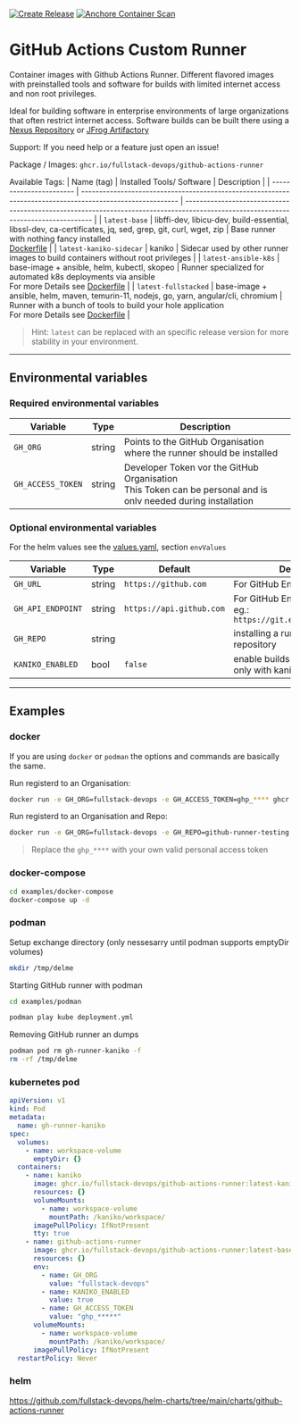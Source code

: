 [![Create Release](https://github.com/fullstack-devops/github-actions-runner/actions/workflows/create-release.yml/badge.svg)](https://github.com/fullstack-devops/github-actions-runner/actions/workflows/create-release.yml)
[![Anchore Container Scan](https://github.com/fullstack-devops/github-actions-runner/actions/workflows/anchore.yml/badge.svg)](https://github.com/fullstack-devops/github-actions-runner/actions/workflows/anchore.yml)

# GitHub Actions Custom Runner
Container images with Github Actions Runner. Different flavored images with preinstalled tools and software for builds with limited internet access and non root privileges.

Ideal for building software in enterprise environments of large organizations that often restrict internet access.
Software builds can be built there using a [Nexus Repository](https://de.sonatype.com/products/repository-oss) or [JFrog Artifactory](https://jfrog.com/de/artifactory/)

Support: If you need help or a feature just open an issue!

Package / Images: `ghcr.io/fullstack-devops/github-actions-runner`

Available Tags:
| Name (tag)              | Installed Tools/ Software                                                                                 | Description                                                                                                                        |
| ----------------------- | --------------------------------------------------------------------------------------------------------- | ---------------------------------------------------------------------------------------------------------------------------------- |
| `latest-base`           | libffi-dev, libicu-dev, build-essential, libssl-dev, ca-certificates, jq, sed, grep, git, curl, wget, zip | Base runner with nothing fancy installed <br> [Dockerfile](images/base/Dockerfile)                                                 |
| `latest-kaniko-sidecar` | kaniko                                                                                                    | Sidecar used by other runner images to build containers without root privileges                                                    |
| `latest-ansible-k8s`    | base-image + ansible, helm, kubectl, skopeo                                                               | Runner specialized for automated k8s deployments via ansible <br> For more Details see [Dockerfile](images/ansible-k8s/Dockerfile) |
| `latest-fullstacked`    | base-image + ansible, helm, maven, temurin-11, nodejs, go, yarn, angular/cli, chromium                    | Runner with a bunch of tools to build your hole application<br> For more Details see [Dockerfile](images/fullstacked/Dockerfile)   |

> Hint: `latest` can be replaced with an specific release version for more stability in your environment.

---

## Environmental variables

### Required environmental variables

| Variable          | Type   | Description                                                                                                       |
| ----------------- | ------ | ----------------------------------------------------------------------------------------------------------------- |
| `GH_ORG`          | string | Points to the GitHub Organisation where the runner should be installed                                            |
| `GH_ACCESS_TOKEN` | string | Developer Token vor the GitHub Organisation<br> This Token can be personal and is onlv needed during installation |

### Optional environmental variables

For the helm values see the [values.yaml](https://github.com/fullstack-devops/helm-charts/blob/main/charts/github-actions-runner/values.yaml), section `envValues`

| Variable          | Type   | Default                  | Description                                                          |
| ----------------- | ------ | ------------------------ | -------------------------------------------------------------------- |
| `GH_URL`          | string | `https://github.com`     | For GitHub Enterprise support                                        |
| `GH_API_ENDPOINT` | string | `https://api.github.com` | For GitHub Enterprise support eg.: `https://git.example.com/api/v3/` |
| `GH_REPO`         | string |                          | installing a runner to a spezific repository                         |
| `KANIKO_ENABLED`  | bool   | `false`                  | enable builds with kaniko (works only with kaniko-sidecar)           |

---

## Examples

### docker

If you are using `docker` or `podman` the options and commands are basically the same.

Run registerd to an Organisation:
```bash
docker run -e GH_ORG=fullstack-devops -e GH_ACCESS_TOKEN=ghp_**** ghcr.io/fullstack-devops/github-actions-runner:latest-base
```

Run registerd to an Organisation and Repo:
```bash
docker run -e GH_ORG=fullstack-devops -e GH_REPO=github-runner-testing -e GH_ACCESS_TOKEN=ghp_**** ghcr.io/fullstack-devops/github-actions-runner:latest-base
```

> Replace the `ghp_****` with your own valid personal access token

### docker-compose

```bash
cd examples/docker-compose
docker-compose up -d
```

### podman

Setup exchange directory (only nessesarry until podman supports emptyDir volumes)
```bash
mkdir /tmp/delme
```

Starting GitHub runner with podman
```bash
cd examples/podman

podman play kube deployment.yml
```

Removing GitHub runner an dumps
```bash
podman pod rm gh-runner-kaniko -f
rm -rf /tmp/delme
```

### kubernetes pod

```yaml
apiVersion: v1
kind: Pod
metadata:
  name: gh-runner-kaniko
spec:
  volumes:
    - name: workspace-volume
      emptyDir: {}
  containers:
    - name: kaniko
      image: ghcr.io/fullstack-devops/github-actions-runner:latest-kaniko-sidecar
      resources: {}
      volumeMounts:
        - name: workspace-volume
          mountPath: /kaniko/workspace/
      imagePullPolicy: IfNotPresent
      tty: true
    - name: github-actions-runner
      image: ghcr.io/fullstack-devops/github-actions-runner:latest-base
      resources: {}
      env:
        - name: GH_ORG
          value: "fullstack-devops"
        - name: KANIKO_ENABLED
          value: true
        - name: GH_ACCESS_TOKEN
          value: "ghp_*****"
      volumeMounts:
        - name: workspace-volume
          mountPath: /kaniko/workspace/
      imagePullPolicy: IfNotPresent
  restartPolicy: Never
```

### helm
https://github.com/fullstack-devops/helm-charts/tree/main/charts/github-actions-runner

